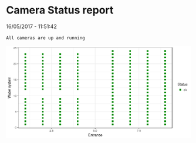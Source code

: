 Camera Status report
================
16/05/2017 - 11:51:42

    All cameras are up and running

![](camreport_files/figure-markdown_github/unnamed-chunk-2-1.png)
